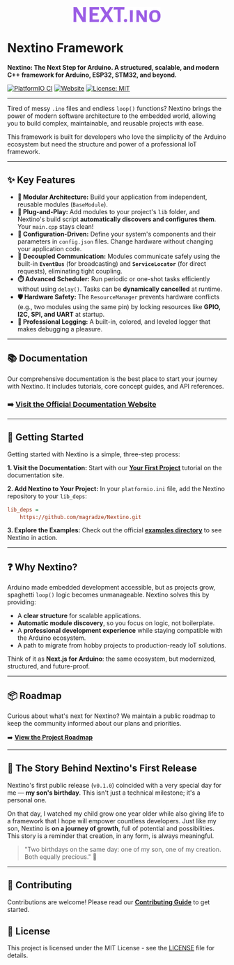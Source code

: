 <p align="center">
  <img src="assets/NEXT.ino.png" alt="Nextino Logo" width="200"/>
</p>

# Nextino Framework

**Nextino: The Next Step for Arduino. A structured, scalable, and modern C++ framework for Arduino, ESP32, STM32, and beyond.**

[![PlatformIO CI](https://github.com/magradze/Nextino/actions/workflows/build.yml/badge.svg)](https://github.com/magradze/Nextino/actions)
[![Website](https://img.shields.io/badge/Docs-Website-blue.svg)](https://magradze.github.io/Nextino/)
[![License: MIT](https://img.shields.io/badge/License-MIT-yellow.svg)](https://opensource.org/licenses/MIT)

---

Tired of messy `.ino` files and endless `loop()` functions? Nextino brings the power of modern software architecture to the embedded world, allowing you to build complex, maintainable, and reusable projects with ease.

This framework is built for developers who love the simplicity of the Arduino ecosystem but need the structure and power of a professional IoT framework.

---

## ✨ Key Features

* **🧩 Modular Architecture:** Build your application from independent, reusable modules (`BaseModule`).
* **🔌 Plug-and-Play:** Add modules to your project's `lib` folder, and Nextino's build script **automatically discovers and configures them**. Your `main.cpp` stays clean!
* **📜 Configuration-Driven:** Define your system's components and their parameters in `config.json` files. Change hardware without changing your application code.
* **💬 Decoupled Communication:** Modules communicate safely using the built-in **`EventBus`** (for broadcasting) and **`ServiceLocator`** (for direct requests), eliminating tight coupling.
* **⏱️ Advanced Scheduler:** Run periodic or one-shot tasks efficiently without using `delay()`. Tasks can be **dynamically cancelled** at runtime.
* **🛡️ Hardware Safety:** The `ResourceManager` prevents hardware conflicts (e.g., two modules using the same pin) by locking resources like **GPIO, I2C, SPI, and UART** at startup.
* **📝 Professional Logging:** A built-in, colored, and leveled logger that makes debugging a pleasure.

---

## 📚 Documentation

Our comprehensive documentation is the best place to start your journey with Nextino. It includes tutorials, core concept guides, and API references.

### ➡️ [Visit the Official Documentation Website](https://magradze.github.io/Nextino/)

---

## 🚀 Getting Started

Getting started with Nextino is a simple, three-step process:

**1. Visit the Documentation:**
Start with our **[Your First Project](https://magradze.github.io/Nextino/getting-started/your-first-project)** tutorial on the documentation site.

**2. Add Nextino to Your Project:**
In your `platformio.ini` file, add the Nextino repository to your `lib_deps`:

```ini
lib_deps =
    https://github.com/magradze/Nextino.git
```

**3. Explore the Examples:**
Check out the official **[examples directory](https://github.com/magradze/Nextino/tree/main/examples)** to see Nextino in action.

---

## ❓ Why Nextino?

Arduino made embedded development accessible, but as projects grow, spaghetti `loop()` logic becomes unmanageable. Nextino solves this by providing:

* A **clear structure** for scalable applications.
* **Automatic module discovery**, so you focus on logic, not boilerplate.
* A **professional development experience** while staying compatible with the Arduino ecosystem.
* A path to migrate from hobby projects to production-ready IoT solutions.

Think of it as **Next.js for Arduino**: the same ecosystem, but modernized, structured, and future-proof.

---

## 📦 Roadmap

Curious about what's next for Nextino? We maintain a public roadmap to keep the community informed about our plans and priorities.

➡️ **[View the Project Roadmap](https://github.com/magradze/Nextino/blob/main/roadmap.md)**

---

## 🎉 The Story Behind Nextino's First Release

Nextino's first public release (`v0.1.0`) coincided with a very special day for me — **my son's birthday**. This isn't just a technical milestone; it's a personal one.

On that day, I watched my child grow one year older while also giving life to a framework that I hope will empower countless developers. Just like my son, Nextino is **on a journey of growth**, full of potential and possibilities. This story is a reminder that creation, in any form, is always meaningful.

> "Two birthdays on the same day: one of my son, one of my creation. Both equally precious." 🎈

---

## 🤝 Contributing

Contributions are welcome! Please read our **[Contributing Guide](CONTRIBUTING.md)** to get started.

## 📄 License

This project is licensed under the MIT License - see the [LICENSE](LICENSE) file for details.

